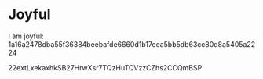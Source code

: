 # Joyful

I am joyful: 1a16a2478dba55f36384beebafde6660d1b17eea5bb5db63cc80d8a5405a2224


22extLxekaxhkSB27HrwXsr7TQzHuTQVzzCZhs2CCQmBSP